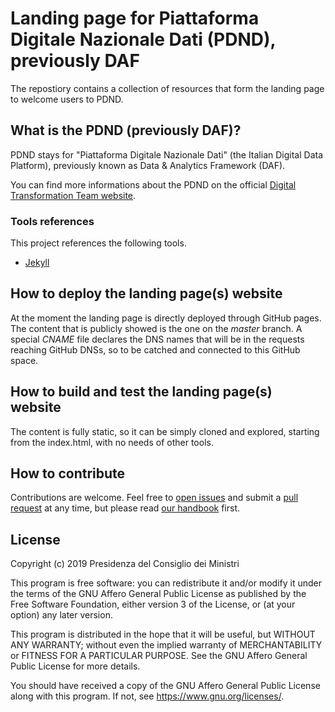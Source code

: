 # Landing page for Piattaforma Digitale Nazionale Dati (PDND), previously DAF

The repostiory contains a collection of resources that form the landing page to welcome users to PDND.

## What is the PDND (previously DAF)?

PDND stays for "Piattaforma Digitale Nazionale Dati" (the Italian Digital Data Platform), previously known as Data & Analytics Framework (DAF).

You can find more informations about the PDND on the official [Digital Transformation Team website](https://teamdigitale.governo.it/it/projects/daf.htm).

### Tools references

This project references the following tools.

* [Jekyll](https://jekyllrb.com/)

## How to deploy the landing page(s) website

At the moment the landing page is directly deployed through GitHub pages. The content that is publicly showed is the one on the *master* branch. A special *CNAME* file declares the DNS names that will be in the requests reaching GitHub DNSs, so to be catched and connected to this GitHub space.

## How to build and test the landing page(s) website

The content is fully static, so it can be simply cloned and explored, starting from the index.html, with no needs of other tools.

## How to contribute

Contributions are welcome. Feel free to [open issues](./issues) and submit a [pull request](./pulls) at any time, but please read [our handbook](https://github.com/teamdigitale/pdnd-handbook) first.

## License

Copyright (c) 2019 Presidenza del Consiglio dei Ministri

This program is free software: you can redistribute it and/or modify it under the terms of the GNU Affero General Public License as published by the Free Software Foundation, either version 3 of the License, or (at your option) any later version.

This program is distributed in the hope that it will be useful, but WITHOUT ANY WARRANTY; without even the implied warranty of MERCHANTABILITY or FITNESS FOR A PARTICULAR PURPOSE. See the GNU Affero General Public License for more details.

You should have received a copy of the GNU Affero General Public License along with this program.  If not, see <https://www.gnu.org/licenses/>.
